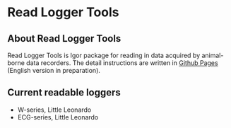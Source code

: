 # Read Logger Tools

## About Read Logger Tools

Read Logger Tools is Igor package for reading in data acquired by animal-borne data recorders.
The detail instructions are written in [Github Pages](https://takaaki-k-abe.github.io/ReadLoggerTools/) (English version in preparation).

## Current readable loggers

- W-series, Little Leonardo
- ECG-series, Little Leonardo